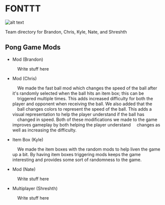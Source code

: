 # FONTTT
![alt text](https://github.com/TraXanh13/FONTTT/blob/main/fontt.jpg?raw=true)
<p>Team directory for Brandon, Chris, Kyle, Nate, and Shreshth </p>

## Pong Game Mods

<ul>
  <li>Mod (Brandon)</li>
    <p>&nbsp;&nbsp;&nbsp;&nbsp;Write stuff here</p>
  <li>Mod (Chris)</li>
    <p>&nbsp;&nbsp;&nbsp;&nbsp;We made the fast ball mod which changes the speed of the ball after it's randomly selected when the ball hits an item box; this can be            &nbsp;&nbsp;&nbsp;&nbsp;triggered multiple times. This adds increased difficulty for both the player and opponent when receiving the ball. We also added that the        &nbsp;&nbsp;&nbsp;&nbsp;ball changes colors to represent the speed of the ball. This adds a visual representation to help the player understand if the ball has          &nbsp;&nbsp;&nbsp;&nbsp;changed in speed. Both of these modifications we made to the game improves gameplay by both helping the player understand                        &nbsp;&nbsp;&nbsp;&nbsp;changes as well as increasing the difficulty.</p>
  <li>Item Box (Kyle)</li>
    <p>&nbsp;&nbsp;&nbsp;&nbsp;We made the item boxes with the random mods to help liven the game up a bit. By having item boxes triggering mods keeps the game
      interesting and provides some sort of randomness to the game.</p>
  <li>Mod (Nate)</li>
    <p>&nbsp;&nbsp;&nbsp;&nbsp;Write stuff here</p>
  <li>Multiplayer (Shreshth)</li>
    <p>&nbsp;&nbsp;&nbsp;&nbsp;Write stuff here</p>
</ul>


